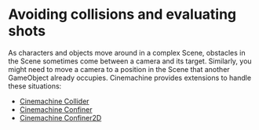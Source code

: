 # Avoiding collisions and evaluating shots

As characters and objects move around in a complex Scene, obstacles in the Scene sometimes come between a camera and its target.  Similarly, you might need to move a camera to a position in the Scene that another GameObject already occupies. Cinemachine provides extensions to handle these situations:

* [Cinemachine Collider](CinemachineCollider.md)
* [Cinemachine Confiner](CinemachineConfiner.md)
* [Cinemachine Confiner2D](CinemachineConfiner2D.md)

